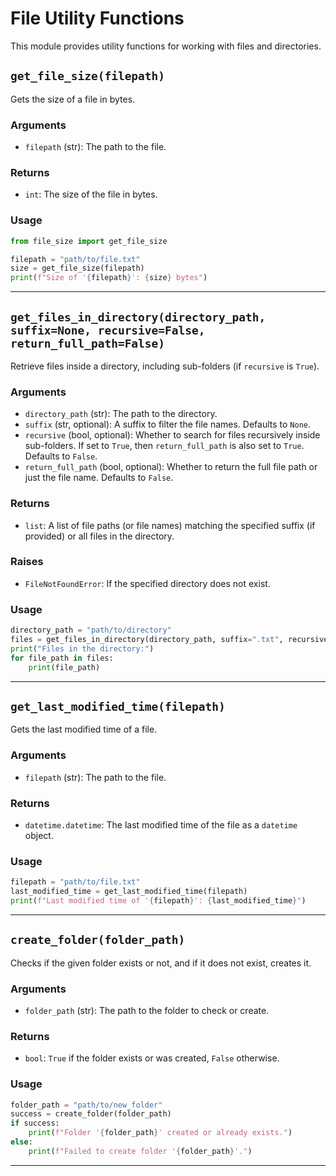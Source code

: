 # File Utility Functions

This module provides utility functions for working with files and directories.

## `get_file_size(filepath)`

Gets the size of a file in bytes.

### Arguments
- `filepath` (str): The path to the file.

### Returns
- `int`: The size of the file in bytes.

### Usage
```python
from file_size import get_file_size

filepath = "path/to/file.txt"
size = get_file_size(filepath)
print(f"Size of '{filepath}': {size} bytes")
```

---

## `get_files_in_directory(directory_path, suffix=None, recursive=False, return_full_path=False)`

Retrieve files inside a directory, including sub-folders (if `recursive` is `True`).

### Arguments
- `directory_path` (str): The path to the directory.
- `suffix` (str, optional): A suffix to filter the file names. Defaults to `None`.
- `recursive` (bool, optional): Whether to search for files recursively inside sub-folders. If set to `True`, then `return_full_path` is also set to `True`. Defaults to `False`.
- `return_full_path` (bool, optional): Whether to return the full file path or just the file name. Defaults to `False`.

### Returns
- `list`: A list of file paths (or file names) matching the specified suffix (if provided) or all files in the directory.

### Raises
- `FileNotFoundError`: If the specified directory does not exist.

### Usage
```python
directory_path = "path/to/directory"
files = get_files_in_directory(directory_path, suffix=".txt", recursive=True, return_full_path=True)
print("Files in the directory:")
for file_path in files:
    print(file_path)

```

---

## `get_last_modified_time(filepath)`

Gets the last modified time of a file.

### Arguments
- `filepath` (str): The path to the file.

### Returns
- `datetime.datetime`: The last modified time of the file as a `datetime` object.

### Usage
```python
filepath = "path/to/file.txt"
last_modified_time = get_last_modified_time(filepath)
print(f"Last modified time of '{filepath}': {last_modified_time}")
```

---

## `create_folder(folder_path)`

Checks if the given folder exists or not, and if it does not exist, creates it.

### Arguments
- `folder_path` (str): The path to the folder to check or create.

### Returns
- `bool`: `True` if the folder exists or was created, `False` otherwise.

### Usage
```python
folder_path = "path/to/new_folder"
success = create_folder(folder_path)
if success:
    print(f"Folder '{folder_path}' created or already exists.")
else:
    print(f"Failed to create folder '{folder_path}'.")
```

---
